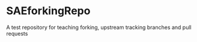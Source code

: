 SAEforkingRepo
==============

A test repository for teaching forking, upstream tracking branches and pull requests
